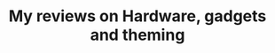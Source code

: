 ---
permalink: /hardware/
title: My reviews on Hardware, gadgets and theming 
layout: category
taxonomy: hardware
entries_layout: list
header:
  overlay_image: /assets/static/hardware.jpg

---